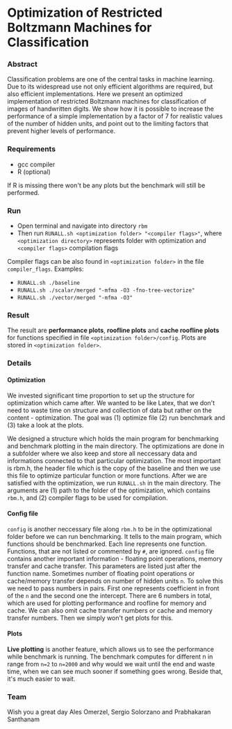 # Optimization of Restricted Boltzmann Machines for Classification

### Abstract

Classification problems are one of the central tasks in machine learning. Due to its widespread use not only efficient algorithms are required, but also efficient implementations. Here we present an optimized implementation of restricted Boltzmann machines for classification of images of handwritten digits. We show how it is possible to increase the performance of a simple implementation by a factor of 7 for realistic values of the number of hidden units, and point out to the limiting factors that prevent higher levels of performance.

### Requirements
 
* gcc compiler 
* R (optional) 

If R is missing there won't be any plots but the benchmark will still be performed. 


### Run

* Open terminal and navigate into directory `rbm`
* Then run `RUNALL.sh <optimization folder> "<compiler flags>"`, where `<optimization directory>` represents folder with optimization and `<compiler flags>` compilation flags

Compiler flags can be also found in `<optimization folder>` in the file `compiler_flags`.
Examples:

* `RUNALL.sh ./baseline`
* `RUNALL.sh ./scalar/merged "-mfma -O3 -fno-tree-vectorize"`
* `RUNALL.sh ./vector/merged "-mfma -O3"`

### Result

The result are __performance plots__, __roofline plots__ and __cache roofline plots__ for functions specified in file `<optimization folder>/config`. Plots are stored in `<optimization folder>`.

### Details

#### Optimization

We invested significant time proportion to set up the structure for optimization which came after. We wanted to be like Latex, that we don't need to waste time on structure and collection of data but rather on the content - optimization. The goal was (1) optimize file (2) run benchmark and (3) take a look at the plots.

We designed a structure which holds the main program for benchmarking and benchmark plotting in the main directory. The optimizations are done in a subfolder where we also keep and store all neccessary data and informations connected to that particular optimization. The most important is rbm.h, the header file which is the copy of the baseline and then we use this file to optimize particular function or more functions. After we are satisfied with the optimization, we run `RUNALL.sh` in the main directory. The arguments are (1) path to the folder of the optimization, which contains `rbm.h`, and (2) compiler flags to be used for compilation. 

#### Config file

`config` is another neccessary file along `rbm.h` to be in the optimizational folder before we can run benchmarking. It tells to the main program, which functions should be benchmarked. Each line represents one function. Functions, that are not listed or commented by `#`, are ignored. `config` file contains another important information - floating point operations, memory transfer and cache transfer. This parameters are listed just after the function name. Sometimes number of floating point operations or cache/memory transfer depends on number of hidden units `n`. To solve this we need to pass numbers in pairs. First one represents coefficient in front of the `n` and the second one the intercept. There are 6 numbers in total, which are used for plotting performance and roofline for memory and cache. We can also omit cache transfer numbers or cache and memory transfer numbers. Then we simply won't get plots for this.

#### Plots

__Live plotting__ is another feature, which allows us to see the performance while benchmark is running. The benchmark computes for different n in range from `n=2` to `n=2000` and why would we wait until the end and waste time, when we can see much sooner if something goes wrong. Beside that, it's much easier to wait.

### Team
Wish you a great day Ales Omerzel, Sergio Solorzano and Prabhakaran Santhanam